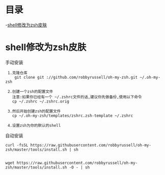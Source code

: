 # 目录

-[shell修改为zsh皮肤](#shell修改为zsh皮肤)


# shell修改为zsh皮肤

手动安装

  ```
   1.克隆仓库  
      git clone git ://github.com/robbyrussell/oh-my-zsh.git ~/.oh-my-zsh

   2.创建一个zsh的配置文件
     注意:如果你已经有一个 ~/.zshrc文件的话,建议你先做备份,使用以下命令
     cp ~/.zshrc ~/.zshrc.orig

   3.然后开始创建zsh的配置文件  
     cp ~/.oh-my-zsh/templates/zshrc.zsh-template ~/.zshrc   

   4.设置zsh为你的默认的shell  
  ```

 自动安装
 
  ```
  curl -fsSL https://raw.githubusercontent.com/robbyrussell/oh-my-zsh/master/tools/install.sh | sh


  wget https://raw.githubusercontent.com/robbyrussell/oh-my-zsh/master/tools/install.sh -O - | sh
  ```



 